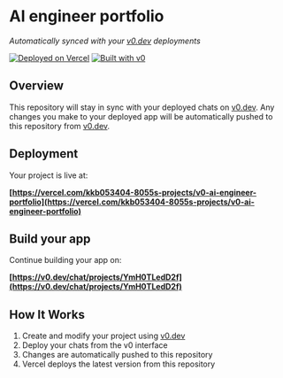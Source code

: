 # AI engineer portfolio

*Automatically synced with your [v0.dev](https://v0.dev) deployments*

[![Deployed on Vercel](https://img.shields.io/badge/Deployed%20on-Vercel-black?style=for-the-badge&logo=vercel)](https://vercel.com/kkb053404-8055s-projects/v0-ai-engineer-portfolio)
[![Built with v0](https://img.shields.io/badge/Built%20with-v0.dev-black?style=for-the-badge)](https://v0.dev/chat/projects/YmH0TLedD2f)

## Overview

This repository will stay in sync with your deployed chats on [v0.dev](https://v0.dev).
Any changes you make to your deployed app will be automatically pushed to this repository from [v0.dev](https://v0.dev).

## Deployment

Your project is live at:

**[https://vercel.com/kkb053404-8055s-projects/v0-ai-engineer-portfolio](https://vercel.com/kkb053404-8055s-projects/v0-ai-engineer-portfolio)**

## Build your app

Continue building your app on:

**[https://v0.dev/chat/projects/YmH0TLedD2f](https://v0.dev/chat/projects/YmH0TLedD2f)**

## How It Works

1. Create and modify your project using [v0.dev](https://v0.dev)
2. Deploy your chats from the v0 interface
3. Changes are automatically pushed to this repository
4. Vercel deploys the latest version from this repository